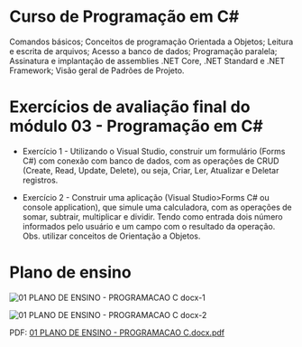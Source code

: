 # Curso de Programação em C#

Comandos básicos; Conceitos de programação Orientada a Objetos; Leitura e escrita de arquivos;
Acesso a banco de dados; Programação paralela; Assinatura e implantação de assemblies .NET Core,
.NET Standard e .NET Framework; Visão geral de Padrões de Projeto.

# Exercícios de avaliação final do módulo 03 - Programação em C#

* Exercício 1 - Utilizando o Visual Studio, construir um formulário (Forms C#) com conexão com banco de  dados, com as operações de CRUD (Create, Read, Update, Delete), ou seja, Criar, Ler, Atualizar e Deletar registros.

* Exercício 2 -  Construir uma aplicação (Visual Studio>Forms C# ou console application), que simule uma calculadora, com as operações de somar, subtrair, multiplicar e dividir. Tendo como entrada dois número informados pelo usuário e um campo com o resultado da operação.
Obs. utilizar conceitos de Orientação a Objetos.

# Plano de ensino

![01 PLANO DE ENSINO - PROGRAMACAO C docx-1](https://user-images.githubusercontent.com/123272343/230222619-ecae1452-dc34-4a17-ab1c-36057e4f755b.png)

![01 PLANO DE ENSINO - PROGRAMACAO C docx-2](https://user-images.githubusercontent.com/123272343/230222624-708ad601-f3e0-4ed3-981c-0f807cb33cfb.png)

PDF: [01 PLANO DE ENSINO - PROGRAMACAO C.docx.pdf](https://github.com/DayanFA/Capacitacao-em-engenharia-de-software/files/11163459/01.PLANO.DE.ENSINO.-.PROGRAMACAO.C.docx.pdf)
